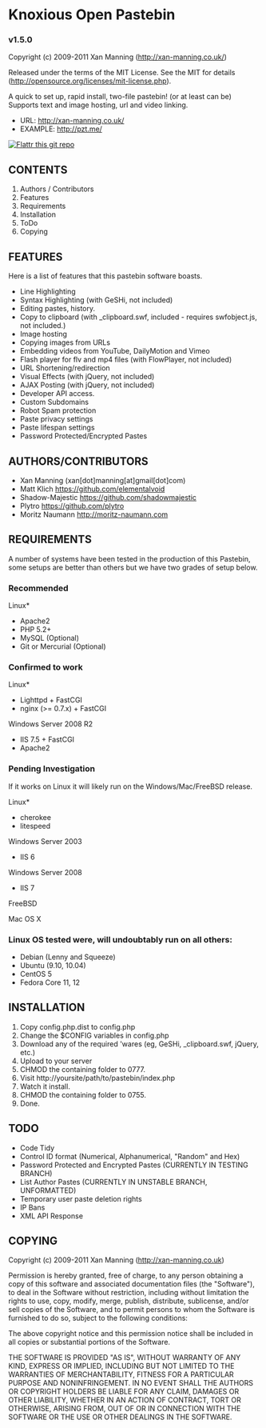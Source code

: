 Knoxious Open Pastebin
======================
### v1.5.0 

Copyright (c) 2009-2011 Xan Manning (http://xan-manning.co.uk/)

Released under the terms of the MIT License.
See the MIT for details (http://opensource.org/licenses/mit-license.php).

A quick to set up, rapid install, two-file pastebin! (or at least can be) Supports text and image hosting, url and video linking.

 * URL: http://xan-manning.co.uk/
 * EXAMPLE: http://pzt.me/


[![Flattr this git repo](http://api.flattr.com/button/flattr-badge-large.png)](https://flattr.com/submit/auto?user_id=xan.manning&url=https://github.com/xanmanning/Knoxious-Open-Pastebin&title=Knoxious-Open-Pastebin&language=&tags=github&category=software) 


CONTENTS
--------

1. Authors / Contributors
2. Features
3. Requirements
4. Installation
5. ToDo
6. Copying


FEATURES
--------

Here is a list of features that this pastebin software boasts.

 * Line Highlighting
 * Syntax Highlighting (with GeSHi, not included)
 * Editing pastes, history.
 * Copy to clipboard (with _clipboard.swf, included - requires swfobject.js, not included.)
 * Image hosting
 * Copying images from URLs
 * Embedding videos from YouTube, DailyMotion and Vimeo
 * Flash player for flv and mp4 files (with FlowPlayer, not included)
 * URL Shortening/redirection
 * Visual Effects (with jQuery, not included)
 * AJAX Posting (with jQuery, not included)
 * Developer API access.
 * Custom Subdomains
 * Robot Spam protection
 * Paste privacy settings
 * Paste lifespan settings
 * Password Protected/Encrypted Pastes


AUTHORS/CONTRIBUTORS
--------------------

 * Xan Manning (xan[dot]manning[at]gmail[dot]com)
 * Matt Klich https://github.com/elementalvoid
 * Shadow-Majestic https://github.com/shadowmajestic
 * Plytro https://github.com/plytro
 * Moritz Naumann http://moritz-naumann.com



REQUIREMENTS
------------

A number of systems have been tested in the production of this Pastebin, some setups are better than others but we have two grades of setup below.


### Recommended

Linux*

 * Apache2
 * PHP 5.2+
 * MySQL (Optional)
 * Git or Mercurial (Optional)


### Confirmed to work

Linux*

 * Lighttpd + FastCGI
 * nginx (>= 0.7.x) + FastCGI

Windows Server 2008 R2

 * IIS 7.5 + FastCGI
 * Apache2

	
### Pending Investigation
If it works on Linux it will likely run on the Windows/Mac/FreeBSD release.

Linux*

 * cherokee
 * litespeed

Windows Server 2003

 * IIS 6

Windows Server 2008

 * IIS 7

FreeBSD

Mac OS X


### Linux OS tested were, will undoubtably run on all others:

 * Debian (Lenny and Squeeze)
 * Ubuntu (9.10, 10.04)
 * CentOS 5
 * Fedora Core 11, 12	



INSTALLATION
------------

1. Copy config.php.dist to config.php
2. Change the $CONFIG variables in config.php
3. Download any of the required 'wares (eg, GeSHi, _clipboard.swf, jQuery, etc.)
4. Upload to your server
5. CHMOD the containing folder to 0777.
6. Visit http://yoursite/path/to/pastebin/index.php
7. Watch it install.
8. CHMOD the containing folder to 0755.
9. Done.


TODO
----

 * Code Tidy
 * Control ID format (Numerical, Alphanumerical, "Random" and Hex)
 * Password Protected and Encrypted Pastes (CURRENTLY IN TESTING BRANCH)
 * List Author Pastes (CURRENTLY IN UNSTABLE BRANCH, UNFORMATTED)
 * Temporary user paste deletion rights
 * IP Bans
 * XML API Response


COPYING
-------

Copyright (c) 2009-2011 Xan Manning (http://xan-manning.co.uk)

Permission is hereby granted, free of charge, to any person obtaining a copy
of this software and associated documentation files (the "Software"), to deal
in the Software without restriction, including without limitation the rights
to use, copy, modify, merge, publish, distribute, sublicense, and/or sell
copies of the Software, and to permit persons to whom the Software is
furnished to do so, subject to the following conditions:

The above copyright notice and this permission notice shall be included in
all copies or substantial portions of the Software.

THE SOFTWARE IS PROVIDED "AS IS", WITHOUT WARRANTY OF ANY KIND, EXPRESS OR
IMPLIED, INCLUDING BUT NOT LIMITED TO THE WARRANTIES OF MERCHANTABILITY,
FITNESS FOR A PARTICULAR PURPOSE AND NONINFRINGEMENT. IN NO EVENT SHALL THE
AUTHORS OR COPYRIGHT HOLDERS BE LIABLE FOR ANY CLAIM, DAMAGES OR OTHER
LIABILITY, WHETHER IN AN ACTION OF CONTRACT, TORT OR OTHERWISE, ARISING FROM,
OUT OF OR IN CONNECTION WITH THE SOFTWARE OR THE USE OR OTHER DEALINGS IN
THE SOFTWARE.
